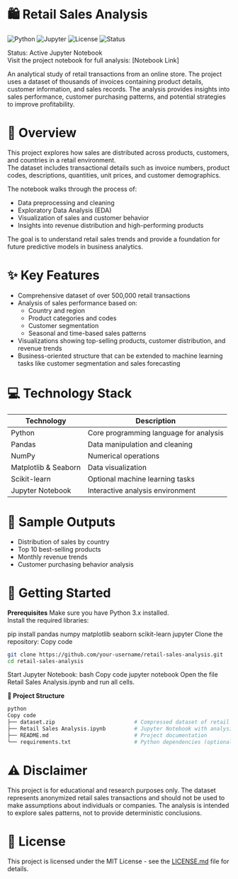 # 🛍️ Retail Sales Analysis
![Python](https://img.shields.io/badge/Python-3.x-blue)
![Jupyter](https://img.shields.io/badge/Jupyter-Notebook-orange)
![License](https://img.shields.io/badge/License-MIT-green)
![Status](https://img.shields.io/badge/Status-Active-brightgreen)

Status: Active Jupyter Notebook  
Visit the project notebook for full analysis: [Notebook Link]  

An analytical study of retail transactions from an online store. The project uses a dataset of thousands of invoices containing product details, customer information, and sales records. The analysis provides insights into sales performance, customer purchasing patterns, and potential strategies to improve profitability.

# 🌟 Overview
This project explores how sales are distributed across products, customers, and countries in a retail environment.  
The dataset includes transactional details such as invoice numbers, product codes, descriptions, quantities, unit prices, and customer demographics.  

The notebook walks through the process of:
- Data preprocessing and cleaning  
- Exploratory Data Analysis (EDA)  
- Visualization of sales and customer behavior  
- Insights into revenue distribution and high-performing products  

The goal is to understand retail sales trends and provide a foundation for future predictive models in business analytics.

# ✨ Key Features
- Comprehensive dataset of over 500,000 retail transactions  
- Analysis of sales performance based on:  
  - Country and region  
  - Product categories and codes  
  - Customer segmentation  
  - Seasonal and time-based sales patterns  
- Visualizations showing top-selling products, customer distribution, and revenue trends  
- Business-oriented structure that can be extended to machine learning tasks like customer segmentation and sales forecasting  

# 💻 Technology Stack
| Technology       | Description                          |
|------------------|--------------------------------------|
| Python           | Core programming language for analysis |
| Pandas           | Data manipulation and cleaning       |
| NumPy            | Numerical operations                 |
| Matplotlib & Seaborn | Data visualization              |
| Scikit-learn     | Optional machine learning tasks      |
| Jupyter Notebook | Interactive analysis environment     |

# 📸 Sample Outputs
- Distribution of sales by country  
- Top 10 best-selling products  
- Monthly revenue trends  
- Customer purchasing behavior analysis  

# 🚀 Getting Started
**Prerequisites**
Make sure you have Python 3.x installed.  
Install the required libraries:

pip install pandas numpy matplotlib seaborn scikit-learn jupyter
Clone the repository:
Copy code
```bash
git clone https://github.com/your-username/retail-sales-analysis.git
cd retail-sales-analysis
```
Start Jupyter Notebook:
bash
Copy code
jupyter notebook
Open the file Retail Sales Analysis.ipynb and run all cells.

**📁 Project Structure**
```bash
python
Copy code
├── dataset.zip                         # Compressed dataset of retail sales  
├── Retail Sales Analysis.ipynb         # Jupyter Notebook with analysis  
├── README.md                           # Project documentation  
└── requirements.txt                    # Python dependencies (optional)  
```
# ⚠️ Disclaimer
This project is for educational and research purposes only.
The dataset represents anonymized retail sales transactions and should not be used to make assumptions about individuals or companies.
The analysis is intended to explore sales patterns, not to provide deterministic conclusions.

# 📄 License
This project is licensed under the MIT License - see the [LICENSE.md](LICENSE.md) file for details.
